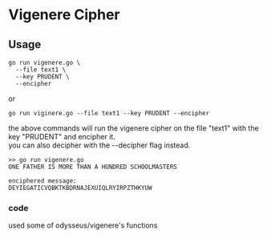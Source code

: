 # Vigenere Cipher

## Usage  
```
go run vigenere.go \
  --file text1 \
  --key PRUDENT \
  --encipher
```  
or  
```
go run viginere.go --file text1 --key PRUDENT --encipher
```  
the above commands will run the vigenere cipher on the file "text1" with the key "PRUDENT" and encipher it.  
you can also decipher with the --decipher flag instead.  


```
>> go run vigenere.go
ONE FATHER IS MORE THAN A HUNDRED SCHOOLMASTERS

enciphered message:
DEYIEGATICVQBKTKBDRNAJEXUIQLRYIRPZTHKYUW
```
### code
used some of odysseus/vigenere's functions
